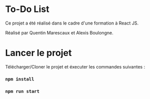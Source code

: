 # To-Do List

Ce projet a été réalisé dans le cadre d'une formation à React JS.

Réalisé par Quentin Marescaux et Alexis Boulongne.

# Lancer le projet

Télécharger/Cloner le projet et éxecuter les commandes suivantes :

### `npm install`

### `npm run start`
